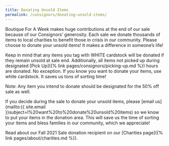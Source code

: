 ```yaml
---
title: Donating Unsold Items
permalink: /consignors/donating-unsold-items/
---
```


Boutique For A Week makes huge contributions at the end of our sale because of our Consignors’ generosity. Each sale we donate thousands of items to local charities to benefit those in crisis in our community. Please choose to donate your unsold items! It makes a difference in someone’s life!

Keep in mind that any items you tag with WHITE cardstock will be donated if they remain unsold at sale end. Additionally, all items not picked up during designated [Pick Up]({% link pages/consignors/picking-up.md %}) hours are donated. No exception. If you know you want to donate your items, use white cardstock. It saves us tons of sorting time!

Note: Any item you intend to donate should be designated for the 50% off sale as well.

If you decide during the sale to donate your unsold items, please [email us](mailto:{{ site.email }}subject=I%20want%20to%20donate%20unsold%20items) so we know to put your items in the donation area. This will save us the time of sorting your items and bless families in our community, which we appreciate!

Read about our Fall 2021 Sale donation recipient on our [Charities page]({% link pages/about/charities.md %}).
